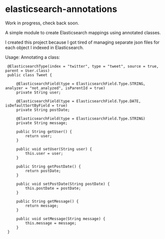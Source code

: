elasticsearch-annotations
=========================

Work in progress, check back soon.

A simple module to create Elasticsearch mappings using annotated classes.

I created this project because I got tired of managing separate json files for each object I indexed in Elasticsearch.

Usage:
 Annotating a class:

     @ElasticsearchType(index = "twitter", type = "tweet", source = true, parent = User.class)
     public class Tweet {

         @ElasticsearchField(type = ElasticsearchField.Type.STRING, analyzer = "not_analyzed", isParentId = true)
         private String user;

         @ElasticsearchField(type = ElasticsearchField.Type.DATE, isDefaultSortByField = true)
         private String postDate;

         @ElasticsearchField(type = ElasticsearchField.Type.STRING)
         private String message;

         public String getUser() {
             return user;
         }

         public void setUser(String user) {
             this.user = user;
         }

         public String getPostDate() {
             return postDate;
         }

         public void setPostDate(String postDate) {
             this.postDate = postDate;
         }

         public String getMessage() {
             return message;
         }

         public void setMessage(String message) {
             this.message = message;
         }
     }

